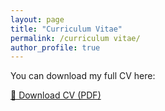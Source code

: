 ```yaml
---
layout: page
title: "Curriculum Vitae"
permalink: /curriculum vitae/
author_profile: true
---
```


You can download my full CV here:

[📄 Download CV (PDF)](/files/KevinWu_CV.pdf)
